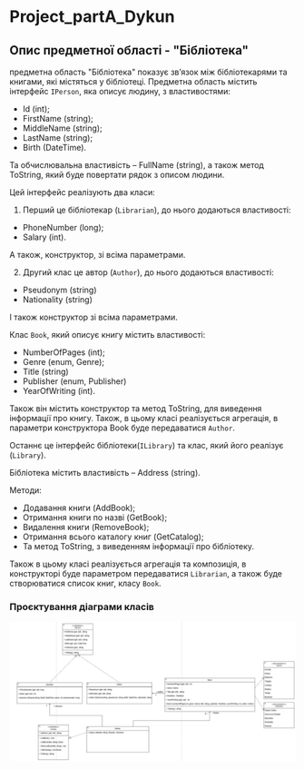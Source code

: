 # Project_partA_Dykun

## Опис предметної області - "Бібліотека"

предметна область "Бібліотека" показує зв’язок між бібліотекарями та книгами, які містяться у бібліотеці. 
Предметна область містить інтерфейс `IPerson`, яка описує людину, з властивостями:
- Id (int);
- FirstName (string);
- MiddleName (string);
- LastName (string);
- Birth (DateTime).

Та обчислювальна властивість – FullName (string), а також метод ToString, який буде повертати рядок з описом людини.

Цей інтерфейс реалізують два класи:

1. Перший це бібліотекар (`Librarian`), до нього додаються властивості:
- PhoneNumber (long);
- Salary (int).

А також, конструктор, зі всіма параметрами.

2. Другий клас це автор (`Author`), до нього додаються властивості:
- Pseudonym (string)
- Nationality (string)

І також конструктор зі всіма параметрами.

Клас `Book`, який описує книгу містить властивості:
- NumberOfPages (int);
- Genre (enum, Genre);
- Title (string)
- Publisher (enum, Publisher)
- YearOfWriting (int).

Також він містить конструктор та метод ToString, для виведення інформації про книгу. 
Також, в цьому класі реалізується агрегація, в параметри конструктора Book буде передаватися `Author`.

Останнє це інтерфейс бібліотеки(`ILibrary`) та клас, який його реалізує (`Library`).

Бібліотека містить властивість – Address (string).

Методи:
- Додавання книги (AddBook);
- Отримання книги по назві (GetBook);
- Видалення книги (RemoveBook);
- Отримання всього каталогу книг (GetCatalog);
- Та метод ToString, з виведенням інформації про бібліотеку.

Також в цьому класі реалізується агрегація та композиція, в конструкторі буде параметром передаватися `Librarian`, а також буде створюватися список книг, класу `Book`.

### Проєктування діаграми класів

![Діаграма класів предметної області](images/ClassDiagram_project_part_A.JPG "Рисунок 1 – Діаграма класів предметної області")
